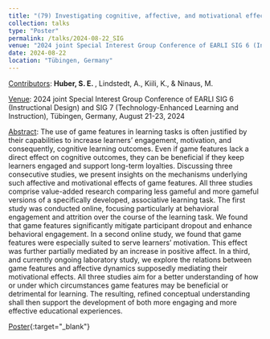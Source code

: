 ```yaml
---
title: "(79) Investigating cognitive, affective, and motivational effects of game elements for learning"
collection: talks
type: "Poster"
permalink: /talks/2024-08-22_SIG
venue: "2024 joint Special Interest Group Conference of EARLI SIG 6 (Instructional Design) and SIG 7 (Technology-Enhanced Learning and Instruction)"
date: 2024-08-22
location: "Tübingen, Germany"
---
```


<u>Contributors</u>: <b>Huber, S. E. </b>, Lindstedt, A., Kiili, K., & Ninaus, M.

<u>Venue</u>: 2024 joint Special Interest Group Conference of EARLI SIG 6 (Instructional Design) and SIG 7 (Technology-Enhanced Learning and Instruction), Tübingen, Germany, August 21-23, 2024

<u>Abstract</u>: The use of game features in learning tasks is often justified by their capabilities to increase learners’ engagement, motivation, and consequently, cognitive learning outcomes. Even if game features lack a direct effect on cognitive outcomes, they can be beneficial if they keep learners engaged and support long-term loyalties. Discussing three consecutive studies, we present insights on the mechanisms underlying such affective and motivational effects of game features. All three studies comprise value-added research comparing less gameful and more gameful versions of a specifically developed, associative learning task. The first study was conducted online, focusing particularly at behavioral engagement and attrition over the course of the learning task. We found that game features significantly mitigate participant dropout and enhance behavioral engagement. In a second online study, we found that game features were especially suited to serve learners’ motivation. This effect was further partially mediated by an increase in positive affect. In a third, and currently ongoing laboratory study, we explore the relations between game features and affective dynamics supposedly mediating their motivational effects. All three studies aim for a better understanding of how or under which circumstances game features may be beneficial or detrimental for learning. The resulting, refined conceptual understanding shall then support the development of both more engaging and more effective educational experiences.

[Poster](http://stefaneha.github.io/files/2024-08-22_SIG.pdf){:target="_blank"}